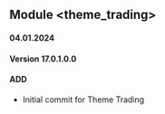 ## Module <theme_trading>

#### 04.01.2024
#### Version 17.0.1.0.0
#### ADD

- Initial commit for Theme Trading